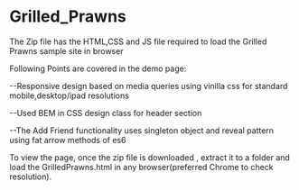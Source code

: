 # Grilled_Prawns
The Zip file has the HTML,CSS and JS file required to load the Grilled Prawns sample site in browser

Following Points are covered in the demo page:

--Responsive design based on media queries using vinilla css for standard mobile,desktop/ipad resolutions

--Used BEM in CSS design class for header section

--The Add Friend functionality uses singleton object and reveal pattern using fat arrow methods of es6 

To view the page, once the zip file is downloaded , extract it to a folder and load the GrilledPrawns.html in any browser(preferred Chrome to check resolution). 



